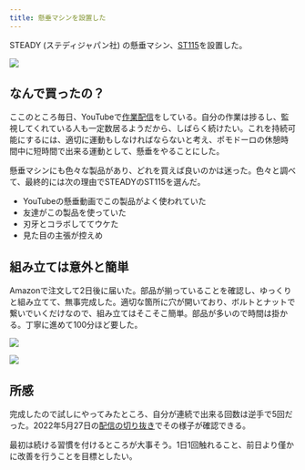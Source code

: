 ```yaml
---
title: 懸垂マシンを設置した
---
```

STEADY (ステディジャパン社) の懸垂マシン、[ST115](https://www.amazon.co.jp/dp/B09K3QQBKH)を設置した。

![](https://lh6.googleusercontent.com/FGChD1C_TARFawN6tmkpqCupVnodcnOhHfCXMTRCDvGF-2aIMLvOjUkKJEpTRIa5bERQUP-MkPiu4zp-2N_elIfU3K3vLqfP6DArXzYP5RpgN5MLOFxHoRrBaNRE-wb5f9f_ENPqSMY1-6_oJQ9T8DXaVrqvQGg-dAcElb28WqB3gCk2uxgG5tp3055d)

なんで買ったの？
--------

ここのところ毎日、YouTubeで[作業配信](https://www.youtube.com/c/r7kamura)をしている。自分の作業は捗るし、監視してくれている人も一定数居るようだから、しばらく続けたい。これを持続可能にするには、適切に運動もしなければならないと考え、ポモドーロの休憩時間中に短時間で出来る運動として、懸垂をやることにした。

懸垂マシンにも色々な製品があり、どれを買えば良いのかは迷った。色々と調べて、最終的には次の理由でSTEADYのST115を選んだ。

*   YouTubeの懸垂動画でこの製品がよく使われていた
*   友達がこの製品を使っていた
*   刃牙とコラボしててウケた
*   見た目の主張が控えめ

組み立ては意外と簡単
----------

Amazonで注文して2日後に届いた。部品が揃っていることを確認し、ゆっくりと組み立てて、無事完成した。適切な箇所に穴が開いており、ボルトとナットで繋いでいくだけなので、組み立てはそこそこ簡単。部品が多いので時間は掛かる。丁寧に進めて100分ほど要した。

![](https://lh3.googleusercontent.com/Yz2XCJBO1bNR-J5iIjT8_t6SFgoOnGNcPrBdRuDxWSwS-ix60su_2t1MLlB6lp7BDc4tvR18pnl-Ky1Mp45TNUxESf5sK_pUYK6x9enPnpSGajxBEh4PX5KhvWqyYOFZRfChSG6jktBfBjLLJZlsBc6l0mWJIFI-wizWHvq8dhDCQsukRHecru13zXeG)

![](https://lh3.googleusercontent.com/EN5amyIKl0A3OJiO8O1DkYsohRLjTpCqJ3l4ymGuQR3txJB7hs6DHy1bjzfg1umaZH0cfRB2fwid4DIw-g6cl--1GqzJTGUe7j61PJeqqlw-YWOenc0fhtnw2NMhmIdzry9s7G2UQDnYCq6S19yPurkf9XPtPWHb26vqA2h2FVaZg-_V1rGauF_pd5MY)

所感
--

完成したので試しにやってみたところ、自分が連続で出来る回数は逆手で5回だった。2022年5月27日の[配信の切り抜き](https://www.youtube.com/clip/Ugkxy2NXpdlfZF0kT9s-MoCOrbB1wpWEryK9)でその様子が確認できる。

最初は続ける習慣を付けるところが大事そう。1日1回触れること、前日より僅かに改善を行うことを目標としたい。
